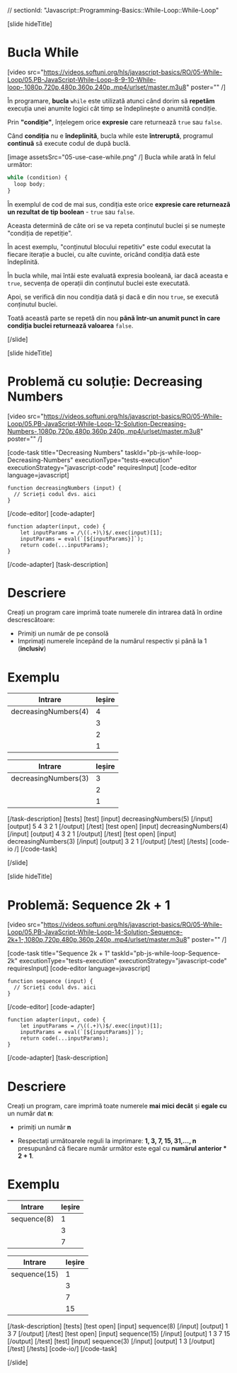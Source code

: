 // sectionId: "Javascript::Programming-Basics::While-Loop::While-Loop"

[slide hideTitle]
# Bucla While

[video src="https://videos.softuni.org/hls/javascript-basics/RO/05-While-Loop/05.PB-JavaScript-While-Loop-8-9-10-While-loop-,1080p,720p,480p,360p,240p,.mp4/urlset/master.m3u8" poster="" /]



În programare, **bucla** `while` este utilizată atunci când dorim să **repetăm** execuția unei anumite logici cât timp se îndeplinește o anumită condiție. 

Prin **"condiție"**, înțelegem orice **expresie** care returnează `true` sau `false`. 

Când **condiția** nu e **îndeplinită**, bucla while este **întreruptă**, programul **continuă** să execute codul de după buclă.
 
[image assetsSrc="05-use-case-while.png" /]
Bucla while arată în felul următor:
```js
while (condition) {
  loop body;
}
```

În exemplul de cod de mai sus, condiția este orice **expresie care returnează un rezultat de tip boolean** - `true` sau `false`. 

Aceasta determină de câte ori se va repeta conținutul buclei și se numește "condiția de repetiție". 

În acest exemplu, "conținutul blocului repetitiv" este codul executat la fiecare iterație a buclei, cu alte cuvinte, oricând condiția dată este îndeplinită.

În bucla while, mai întâi este evaluată expresia booleană, iar dacă aceasta e `true`, secvența de operații din conținutul buclei este executată. 

Apoi, se verifică din nou condiția dată și dacă e din nou `true`, se execută conținutul buclei. 

Toată această parte se repetă din nou **până într-un anumit punct în care condiția buclei returnează valoarea** `false`.

[/slide]

[slide hideTitle]
# Problemă cu soluție: Decreasing Numbers

[video src="https://videos.softuni.org/hls/javascript-basics/RO/05-While-Loop/05.PB-JavaScript-While-Loop-12-Solution-Decreasing-Numbers-,1080p,720p,480p,360p,240p,.mp4/urlset/master.m3u8" poster="" /]


[code-task title="Decreasing Numbers" taskId="pb-js-while-loop-Decreasing-Numbers" executionType="tests-execution" executionStrategy="javascript-code" requiresInput]
[code-editor language=javascript]
```
function decreasingNumbers (input) {
  // Scrieți codul dvs. aici
}
```
[/code-editor]
[code-adapter]
```
function adapter(input, code) {
    let inputParams = /\((.+)\)$/.exec(input)[1];
    inputParams = eval(`[${inputParams}]`);
    return code(...inputParams);
}
```
[/code-adapter]
[task-description]
# Descriere
Creați un program care imprimă toate numerele din intrarea dată în ordine descrescătoare:

* Primiți un număr de pe consolă
* Imprimați numerele începând de la numărul respectiv și până la 1 (**inclusiv**)

# Exemplu
  | **Intrare** | **Ieșire** |
| --- | --- |
|decreasingNumbers(4)| 4 |
||3 |
||2 |
|| 1|


 | **Intrare** | **Ieșire** |
| --- | --- |
| decreasingNumbers(3)| 3 |
|| 2 |
|| 1 |
[/task-description]
[tests]
[test]
[input]
decreasingNumbers(5)
[/input]
[output]
5
4
3
2
1
[/output]
[/test]
[test open]
[input]
decreasingNumbers(4)
[/input]
[output]
4
3
2
1
[/output]
[/test]
[test open]
[input]
decreasingNumbers(3)
[/input]
[output]
3
2
1
[/output]
[/test]
[/tests]
[code-io /]
[/code-task]

[/slide]



[slide hideTitle]
# Problemă: Sequence 2k + 1

[video src="https://videos.softuni.org/hls/javascript-basics/RO/05-While-Loop/05.PB-JavaScript-While-Loop-14-Solution-Sequence-2k+1-,1080p,720p,480p,360p,240p,.mp4/urlset/master.m3u8" poster="" /]


[code-task title="Sequence 2k + 1" taskId="pb-js-while-loop-Sequence-2k" executionType="tests-execution" executionStrategy="javascript-code" requiresInput]
[code-editor language=javascript]
```
function sequence (input) {
  // Scrieți codul dvs. aici
}
```
[/code-editor]
[code-adapter]
```
function adapter(input, code) {
    let inputParams = /\((.+)\)$/.exec(input)[1];
    inputParams = eval(`[${inputParams}]`);
    return code(...inputParams);
}
```
[/code-adapter]
[task-description]
# Descriere

Creați un program, care imprimă toate numerele **mai mici decât** și **egale cu** un număr dat **n**:

- primiți un număr **n**

- Respectați următoarele reguli la imprimare: **1, 3, 7, 15, 31,…, n** presupunând că fiecare număr următor este egal cu **numărul anterior * 2 + 1**.

# Exemplu
  | **Intrare** | **Ieșire** |
| --- | --- |
|sequence(8)| 1 |
||3 |
||7 |


| **Intrare** | **Ieșire** |
| --- | --- |
|sequence(15)| 1 |
|| 3 |
|| 7 |
|| 15 |

[/task-description]
[tests]
[test open]
[input]
sequence(8)
[/input]
[output]
1
3
7
[/output]
[/test]
[test open]
[input]
sequence(15)
[/input]
[output]
1
3
7
15
[/output]
[/test]
[test]
[input]
sequence(3)
[/input]
[output]
1
3
[/output]
[/test]
[/tests]
[code-io/]
[/code-task]

[/slide]
